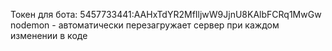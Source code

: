 Токен для бота: 5457733441:AAHxTdYR2MfIljwW9JjnU8KAlbFCRq1MwGw
nodemon - автоматически перезагружает сервер при каждом изменении в коде
